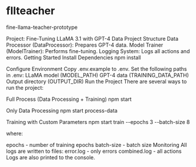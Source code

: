 # fllteacher
fine-llama-teacher-prototype

Project: Fine-Tuning LLaMA 3.1 with GPT-4 Data
Project Structure
Data Processor (DataProcessor): Prepares GPT-4 data.
Model Trainer (ModelTrainer): Performs fine-tuning.
Logging System: Logs all actions and errors.
Getting Started
Install Dependencies
npm install
		
Configure Environment
Copy .env.example to .env.
Set the following paths in .env:
LLaMA model (MODEL_PATH)
GPT-4 data (TRAINING_DATA_PATH)
Output directory (OUTPUT_DIR)
Run the Project
There are several ways to run the project:

Full Process (Data Processing + Training)
npm start
		
Only Data Processing
npm start process-data
		
Training with Custom Parameters
npm start train --epochs 3 --batch-size 8
		
where:

epochs - number of training epochs
batch-size - batch size
Monitoring
All logs are written to files:
error.log - only errors
combined.log - all actions
Logs are also printed to the console.
